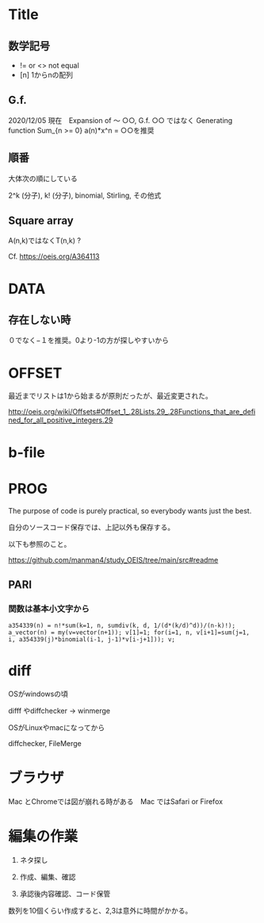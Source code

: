 # Title

## 数学記号

* != or <>  not equal
* [n]  1からnの配列

## G.f.

2020/12/05 現在　Expansion of ～ ○○, G.f. ○○ ではなく Generating function Sum_{n >= 0} a(n)*x^n = ○○を推奨

## 順番

大体次の順にしている

2^k (分子), k! (分子), binomial, Stirling, その他式

## Square array

A(n,k)ではなくT(n,k) ?

Cf. https://oeis.org/A364113

# DATA

## 存在しない時

０でなく−１を推奨。0より-1の方が探しやすいから

# OFFSET

最近までリストは1から始まるが原則だったが、最近変更された。

http://oeis.org/wiki/Offsets#Offset_1_.28Lists.29_.28Functions_that_are_defined_for_all_positive_integers.29

# b-file

# PROG

The purpose of code is purely practical, so everybody wants just the best.

自分のソースコード保存では、上記以外も保存する。

以下も参照のこと。

https://github.com/manman4/study_OEIS/tree/main/src#readme

## PARI

### 関数は基本小文字から

```PARI:func
a354339(n) = n!*sum(k=1, n, sumdiv(k, d, 1/(d*(k/d)^d))/(n-k)!);
a_vector(n) = my(v=vector(n+1)); v[1]=1; for(i=1, n, v[i+1]=sum(j=1, i, a354339(j)*binomial(i-1, j-1)*v[i-j+1])); v;
```

# diff

OSがwindowsの頃

difff やdiffchecker → winmerge

OSがLinuxやmacになってから

diffchecker, FileMerge

# ブラウザ

Mac とChromeでは図が崩れる時がある　Mac ではSafari or Firefox

# 編集の作業

1. ネタ探し

2. 作成、編集、確認

3. 承認後内容確認、コード保管

数列を10個くらい作成すると、2,3は意外に時間がかかる。


